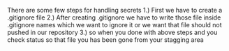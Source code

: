 There are some few steps for handling secrets
1.) First we have to create a .gitignore file
2.) After creating .gitignore we have to write those file inside .gitignore names which we want to ignore it or we want that file should not pushed in our repository
3.) so when you done with above steps and you check status so that file you has been gone from your stagging area 

